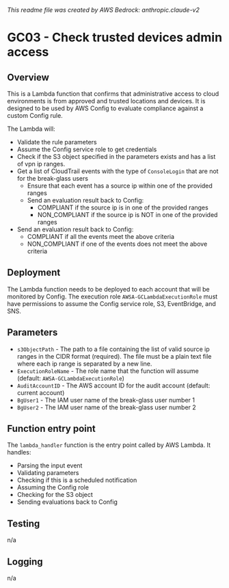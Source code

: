 _This readme file was created by AWS Bedrock: anthropic.claude-v2_

# GC03 - Check trusted devices admin access

## Overview

This is a Lambda function that confirms that administrative access to cloud environments is from approved and trusted locations and devices. It is designed to be used by AWS Config to evaluate compliance against a custom Config rule.

The Lambda will:

- Validate the rule parameters
- Assume the Config service role to get credentials
- Check if the S3 object specified in the parameters exists and has a list of vpn ip ranges.
- Get a list of CloudTrail events with the type of `ConsoleLogin` that are not for the break-glass users
  - Ensure that each event has a source ip within one of the provided ranges
  - Send an evaluation result back to Config:
    - COMPLIANT if the source ip is in one of the provided ranges
    - NON_COMPLIANT if the source ip is NOT in one of the provided ranges
- Send an evaluation result back to Config:
  - COMPLIANT if all the events meet the above criteria
  - NON_COMPLIANT if one of the events does not meet the above criteria

## Deployment

The Lambda function needs to be deployed to each account that will be monitored by Config. The execution role `AWSA-GCLambdaExecutionRole` must have permissions to assume the Config service role, S3, EventBridge, and SNS.

## Parameters

- `s3ObjectPath` - The path to a file containing the list of valid source ip ranges in the CIDR format (required). The file must be a plain text file where each ip range is separated by a new line.
- `ExecutionRoleName` - The role name that the function will assume (default: `AWSA-GCLambdaExecutionRole`)
- `AuditAccountID` - The AWS account ID for the audit account (default: current account)
- `BgUser1` - The IAM user name of the break-glass user number 1
- `BgUser2` - The IAM user name of the break-glass user number 2

## Function entry point

The `lambda_handler` function is the entry point called by AWS Lambda. It handles:

- Parsing the input event
- Validating parameters
- Checking if this is a scheduled notification
- Assuming the Config role
- Checking for the S3 object
- Sending evaluations back to Config

## Testing

n/a

## Logging

n/a
